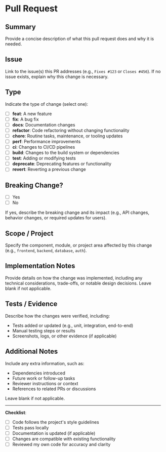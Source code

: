 # Pull Request

## Summary
Provide a concise description of what this pull request does and why it is needed.

## Issue
Link to the issue(s) this PR addresses (e.g., `Fixes #123` or `Closes #456`). If no issue exists, explain why this change is necessary.

## Type
Indicate the type of change (select one):
- [ ] **feat**: A new feature
- [ ] **fix**: A bug fix
- [ ] **docs**: Documentation changes
- [ ] **refactor**: Code refactoring without changing functionality
- [ ] **chore**: Routine tasks, maintenance, or tooling updates
- [ ] **perf**: Performance improvements
- [ ] **ci**: Changes to CI/CD pipelines
- [ ] **build**: Changes to the build system or dependencies
- [ ] **test**: Adding or modifying tests
- [ ] **deprecate**: Deprecating features or functionality
- [ ] **revert**: Reverting a previous change

## Breaking Change?
- [ ] Yes
- [ ] No

If yes, describe the breaking change and its impact (e.g., API changes, behavior changes, or required updates for users).

## Scope / Project
Specify the component, module, or project area affected by this change (e.g., `frontend`, `backend`, `database`, `auth`).

## Implementation Notes
Provide details on how the change was implemented, including any technical considerations, trade-offs, or notable design decisions. Leave blank if not applicable.

## Tests / Evidence
Describe how the changes were verified, including:
- Tests added or updated (e.g., unit, integration, end-to-end)
- Manual testing steps or results
- Screenshots, logs, or other evidence (if applicable)

## Additional Notes
Include any extra information, such as:
- Dependencies introduced
- Future work or follow-up tasks
- Reviewer instructions or context
- References to related PRs or discussions

Leave blank if not applicable.

---

**Checklist**:
- [ ] Code follows the project's style guidelines
- [ ] Tests pass locally
- [ ] Documentation is updated (if applicable)
- [ ] Changes are compatible with existing functionality
- [ ] Reviewed my own code for accuracy and clarity
